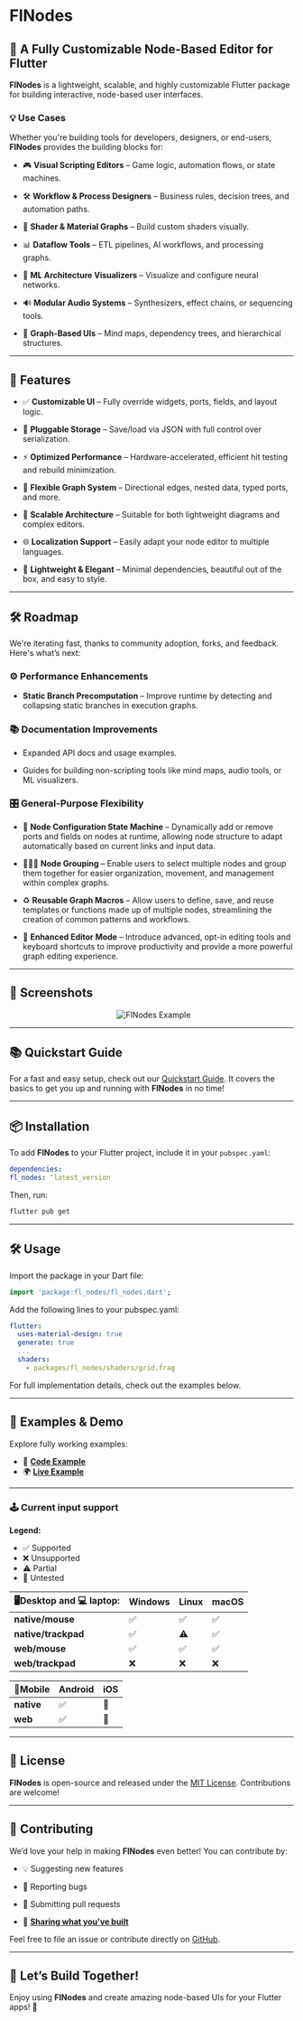 # **FlNodes**

## 🚀 **A Fully Customizable Node-Based Editor for Flutter**

**FlNodes** is a lightweight, scalable, and highly customizable Flutter package for building interactive, node-based user interfaces.

### 💡 Use Cases

Whether you're building tools for developers, designers, or end-users, **FlNodes** provides the building blocks for:

- 🎮 **Visual Scripting Editors** – Game logic, automation flows, or state machines.

- 🛠 **Workflow & Process Designers** – Business rules, decision trees, and automation paths.

- 🎨 **Shader & Material Graphs** – Build custom shaders visually.

- 📊 **Dataflow Tools** – ETL pipelines, AI workflows, and processing graphs.

- 🤖 **ML Architecture Visualizers** – Visualize and configure neural networks.

- 🔊 **Modular Audio Systems** – Synthesizers, effect chains, or sequencing tools.

- 🧠 **Graph-Based UIs** – Mind maps, dependency trees, and hierarchical structures.

---

## 🌟 Features

- ✅ **Customizable UI** – Fully override widgets, ports, fields, and layout logic.

- 💾 **Pluggable Storage** – Save/load via JSON with full control over serialization.

- ⚡ **Optimized Performance** – Hardware-accelerated, efficient hit testing and rebuild minimization.

- 🔗 **Flexible Graph System** – Directional edges, nested data, typed ports, and more.

- 📏 **Scalable Architecture** – Suitable for both lightweight diagrams and complex editors.

- 🌐 **Localization Support** – Easily adapt your node editor to multiple languages.

- 🎨 **Lightweight & Elegant** – Minimal dependencies, beautiful out of the box, and easy to style.

---

## 🛠 Roadmap

We're iterating fast, thanks to community adoption, forks, and feedback. Here's what’s next:

### ⚙️ Performance Enhancements

- **Static Branch Precomputation** – Improve runtime by detecting and collapsing static branches in execution graphs.

### 📚 Documentation Improvements

- Expanded API docs and usage examples.

- Guides for building non-scripting tools like mind maps, audio tools, or ML visualizers.

### 🎛 General-Purpose Flexibility

- 🤖 **Node Configuration State Machine** – Dynamically add or remove ports and fields on nodes at runtime, allowing node structure to adapt automatically based on current links and input data.

- 🧑‍🤝‍🧑 **Node Grouping** – Enable users to select multiple nodes and group them together for easier organization, movement, and management within complex graphs.

- ♻️ **Reusable Graph Macros** – Allow users to define, save, and reuse templates or functions made up of multiple nodes, streamlining the creation of common patterns and workflows.

- 🎩 **Enhanced Editor Mode** – Introduce advanced, opt-in editing tools and keyboard shortcuts to improve productivity and provide a more powerful graph editing experience.

---

## 📸 **Screenshots**

<p align="center">
  <img src="https://raw.githubusercontent.com/WilliamKarolDiCioccio/fl_nodes/refs/heads/main/.github/images/node_editor_example.webp" alt="FlNodes Example" />
</p>

---

## 📚 **Quickstart Guide**

For a fast and easy setup, check out our [Quickstart Guide](https://github.com/WilliamKarolDiCioccio/fl_nodes/wiki/Quickstart). It covers the basics to get you up and running with **FlNodes** in no time!

---

## 📦 **Installation**

To add **FlNodes** to your Flutter project, include it in your `pubspec.yaml`:

```yaml
dependencies:
fl_nodes: ^latest_version
```

Then, run:

```bash
flutter pub get
```

---

## 🛠️ **Usage**

Import the package in your Dart file:

```dart
import 'package:fl_nodes/fl_nodes.dart';
```

Add the following lines to your pubspec.yaml:

```yaml
flutter:
  uses-material-design: true
  generate: true
  ...
  shaders:
    - packages/fl_nodes/shaders/grid.frag
```

For full implementation details, check out the examples below.

---

## 🧩 **Examples & Demo**

Explore fully working examples:

- 📄 **[Code Example](https://github.com/WilliamKarolDiCioccio/fl_nodes/blob/main/example/lib/main.dart)**
- 🌍 **[Live Example](https://williamkaroldicioccio.github.io/fl_nodes/)**

---

### 🕹️ Current input support

**Legend:**

- ✅ Supported
- ❌ Unsupported
- ⚠️ Partial
- 🧪 Untested

| 🖥️Desktop and 💻 laptop: | Windows | Linux | macOS |
| ------------------------ | ------- | ----- | ----- |
| **native/mouse**         | ✅      | ✅    | ✅    |
| **native/trackpad**      | ✅      | ⚠️    | ✅    |
| **web/mouse**            | ✅      | ✅    | ✅    |
| **web/trackpad**         | ❌      | ❌    | ❌    |

| 📱Mobile   | Android | iOS |
| ---------- | ------- | --- |
| **native** | ✅      | 🧪  |
| **web**    | ✅      | 🧪  |

---

## 📜 **License**

**FlNodes** is open-source and released under the [MIT License](LICENSE.md).
Contributions are welcome!

---

## 🙌 **Contributing**

We’d love your help in making **FlNodes** even better! You can contribute by:

- 💡 Suggesting new features

- 🐛 Reporting bugs

- 🔧 Submitting pull requests

- 👏 [**Sharing what you've built**](https://github.com/WilliamKarolDiCioccio/fl_nodes/discussions/49)

Feel free to file an issue or contribute directly on [GitHub](https://github.com/WilliamKarolDiCioccio/fl_nodes).

---

## 🚀 **Let’s Build Together!**

Enjoy using **FlNodes** and create amazing node-based UIs for your Flutter apps! 🌟
